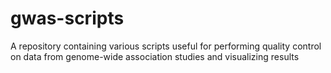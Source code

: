 # gwas-scripts
A repository containing various scripts useful for performing quality control on data from genome-wide association studies and visualizing results
